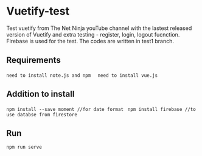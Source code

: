 # Vuetify-test
Test vuetify from The Net Ninja youTube channel with the lastest released version of Vuetify and extra testing - register, login, logout fucnction. Firebase is used for the test. The codes are written in test1 branch. 

## Requirements
```need to install note.js and npm  ```
```need to install vue.js```

## Addition to install
```npm install --save moment //for date format ```
```npm install firebase //to use databse from firestore ```

## Run
```npm run serve```
